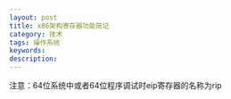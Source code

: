 ```yaml
---
layout: post
title: x86架构寄存器功能简记
category: 技术
tags: 操作系统
keywords: 
description: 
---
```


注意：64位系统中或者64位程序调试时eip寄存器的名称为rip
